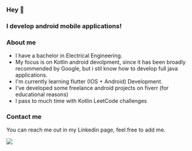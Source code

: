 ### Hey 👋

### I develop android mobile applications!


### About me

- I have a bachelor in Electrical Engineering.
- My focus is on Kotlin android devolpment, since it has been broadly recommended by Google, but i stil know how to develop full java applications.
- I'm currently learning flutter (IOS + Android) Development.
- I've developed some freelance android projects on fiverr (for educational reasons)
- I pass to much time with Kotlin LeetCode challenges

### Contact me

You can reach me out in my Linkedin page, feel free to add me.


<div> 

  <a href="https://www.linkedin.com/in/bernardo-santiago-de-souza/" target="_blank"><img src="https://img.shields.io/badge/-LinkedIn-%230077B5?style=for-the-badge&logo=linkedin&logoColor=white" target="_blank"></a> 
  
</div>
